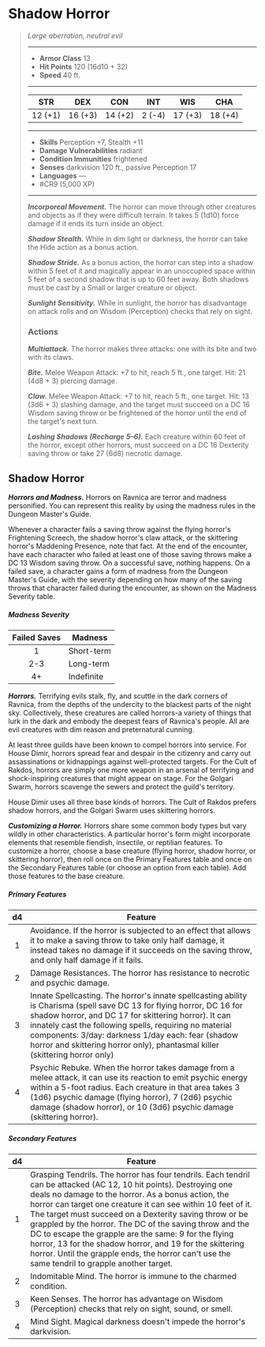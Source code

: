 # Shadow Horror
>*Large aberration, neutral evil*
>___
>- **Armor Class** 13
>- **Hit Points** 120 (16d10 + 32)
>- **Speed** 40 ft.
>___
>|STR|DEX|CON|INT|WIS|CHA|
>|:---:|:---:|:---:|:---:|:---:|:---:|
>|12 (+1)|16 (+3)|14 (+2)|2 (-4)|17 (+3)|18 (+4)|
>___
>- **Skills** Perception +7, Stealth +11
>- **Damage Vulnerabilities** radiant
>- **Condition Immunities** frightened
>- **Senses** darkvision 120 ft., passive Perception 17
>- **Languages** —
>- #CR9 (5,000 XP)
>___
>***Incorporeal Movement.*** The horror can move through other creatures and objects as if they were difficult terrain. It takes 5 (1d10) force damage if it ends its turn inside an object.  
>
>***Shadow Stealth.*** While in dim light or darkness, the horror can take the Hide action as a bonus action.  
>
>***Shadow Stride.*** As a bonus action, the horror can step into a shadow within 5 feet of it and magically appear in an unoccupied space within 5 feet of a second shadow that is up to 60 feet away. Both shadows must be cast by a Small or larger creature or object.  
>
>***Sunlight Sensitivity.*** While in sunlight, the horror has disadvantage on attack rolls and on Wisdom (Perception) checks that rely on sight.  
>
>### Actions
>***Multiattack.*** The horror makes three attacks: one with its bite and two with its claws.  
>
>***Bite.*** Melee Weapon Attack: +7 to hit, reach 5 ft., one target. Hit: 21 (4d8 + 3) piercing damage.  
>
>***Claw.*** Melee Weapon Attack: +7 to hit, reach 5 ft., one target. Hit: 13 (3d6 + 3) slashing damage, and the target must succeed on a DC 16 Wisdom saving throw or be frightened of the horror until the end of the target's next turn.  
>
>***Lashing Shadows (Recharge 5–6).*** Each creature within 60 feet of the horror, except other horrors, must succeed on a DC 16 Dexterity saving throw or take 27 (6d8) necrotic damage.

## Shadow Horror

***Horrors and Madness.*** Horrors on Ravnica are terror and madness personified. You can represent this reality by using the madness rules in the Dungeon Master's Guide.

Whenever a character fails a saving throw against the flying horror's Frightening Screech, the shadow horror's claw attack, or the skittering horror's Maddening Presence, note that fact. At the end of the encounter, have each character who failed at least one of those saving throws make a DC 13 Wisdom saving throw. On a successful save, nothing happens. On a failed save, a character gains a form of madness from the Dungeon Master's Guide, with the severity depending on how many of the saving throws that character failed during the encounter, as shown on the Madness Severity table.

##### Madness Severity
| Failed Saves | Madness |
|:---:|---|
| 1 | Short-term |
| 2-3 | Long-term |
| 4+ | Indefinite |

***Horrors.*** Terrifying evils stalk, fly, and scuttle in the dark corners of Ravnica, from the depths of the undercity to the blackest parts of the night sky. Collectively, these creatures are called horrors-a variety of things that lurk in the dark and embody the deepest fears of Ravnica's people. All are evil creatures with dim reason and preternatural cunning.

At least three guilds have been known to compel horrors into service. For House Dimir, horrors spread fear and despair in the citizenry and carry out assassinations or kidnappings against well-protected targets. For the Cult of Rakdos, horrors are simply one more weapon in an arsenal of terrifying and shock-inspiring creatures that might appear on stage. For the Golgari Swarm, horrors scavenge the sewers and protect the guild's territory.

House Dimir uses all three base kinds of horrors. The Cult of Rakdos prefers shadow horrors, and the Golgari Swarm uses skittering horrors.

***Customizing a Horror.*** Horrors share some common body types but vary wildly in other characteristics. A particular horror's form might incorporate elements that resemble fiendish, insectile, or reptilian features. To customize a horror, choose a base creature (flying horror, shadow horror, or skittering horror), then roll once on the Primary Features table and once on the Secondary Features table (or choose an option from each table). Add those features to the base creature.

##### Primary Features
| d4 | Feature |
|:---:|---|
| 1 | Avoidance. If the horror is subjected to an effect that allows it to make a saving throw to take only half damage, it instead takes no damage if it succeeds on the saving throw, and only half damage if it fails. |
| 2 | Damage Resistances. The horror has resistance to necrotic and psychic damage. |
| 3 | Innate Spellcasting. The horror's innate spellcasting ability is Charisma (spell save DC 13 for flying horror, DC 16 for shadow horror, and DC 17 for skittering horror). It can innately cast the following spells, requiring no material components: 3/day: darkness 1/day each: fear (shadow horror and skittering horror only), phantasmal killer (skittering horror only) |
| 4 | Psychic Rebuke. When the horror takes damage from a melee attack, it can use its reaction to emit psychic energy within a 5-foot radius. Each creature in that area takes 3 (1d6) psychic damage (flying horror), 7 (2d6) psychic damage (shadow horror), or 10 (3d6) psychic damage (skittering horror). |

##### Secondary Features
| d4 | Feature |
|:---:|---|
| 1 | Grasping Tendrils. The horror has four tendrils. Each tendril can be attacked (AC 12, 10 hit points). Destroying one deals no damage to the horror. As a bonus action, the horror can target one creature it can see within 10 feet of it. The target must succeed on a Dexterity saving throw or be grappled by the horror. The DC of the saving throw and the DC to escape the grapple are the same: 9 for the flying horror, 13 for the shadow horror, and 19 for the skittering horror. Until the grapple ends, the horror can't use the same tendril to grapple another target. |
| 2 | Indomitable Mind. The horror is immune to the charmed condition. |
| 3 | Keen Senses. The horror has advantage on Wisdom (Perception) checks that rely on sight, sound, or smell. |
| 4 | Mind Sight. Magical darkness doesn't impede the horror's darkvision. |